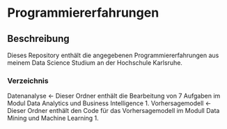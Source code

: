 # Programmiererfahrungen

## Beschreibung
Dieses Repository enthält die angegebenen Programmiererfahrungen aus meinem Data Science Studium an der Hochschule Karlsruhe.

### Verzeichnis
Datenanalyse <- Dieser Ordner enthält die Bearbeitung von 7 Aufgaben im Modul Data Analytics und Business Intelligence 1.
Vorhersagemodell <- Dieser Ordner enthält den Code für das Vorhersagemodell im Modull Data Mining und Machine Learning 1.
